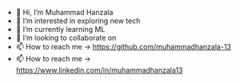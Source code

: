 - 👋 Hi, I’m Muhammad Hanzala 
- 👀 I’m interested in exploring new tech
- 🌱 I’m currently learning ML 
- 💞️ I’m looking to collaborate on
- 📫 How to reach me -> https://github.com/muhammadhanzala-13
- 📫 How to reach me -> https://www.linkedin.com/in/muhammadhanzala13
<!---
muhammadhanzala-13/muhammadhanzala-13 is a ✨ special ✨ repository because its `README.md` (this file) appears on your GitHub profile.
You can click the Preview link to take a look at your changes.
--->
